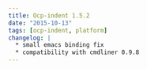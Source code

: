 ```yaml
---
title: Ocp-indent 1.5.2
date: "2015-10-13"
tags: [ocp-indent, platform]
changelog: |
  * small emacs binding fix
  * compatibility with cmdliner 0.9.8
---
```


